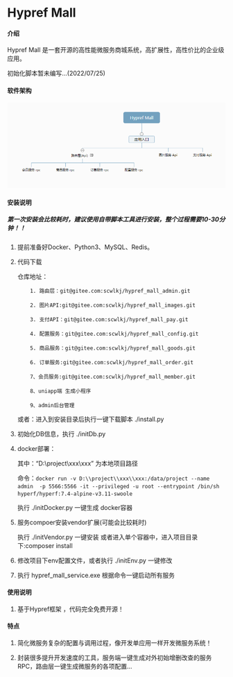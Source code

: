 # Hypref Mall

#### 介绍
Hypref Mall 是一套开源的高性能微服务商城系统，高扩展性，高性价比的企业级应用。


初始化脚本暂未编写...(2022/07/25)


#### 软件架构
![输入图片说明](123.png)


#### 安装说明
##### 第一次安装会比较耗时，建议使用自带脚本工具进行安装，整个过程需要10-30分钟！！

1.  提前准备好Docker、Python3、MySQL、Redis。

2.  代码下载

    仓库地址：

            1. 路由层：git@gitee.com:scwlkj/hypref_mall_admin.git

            2. 图片API:git@gitee.com:scwlkj/hypref_mall_images.git

            3. 支付API：git@gitee.com:scwlkj/hypref_mall_pay.git

            4. 配置服务：git@gitee.com:scwlkj/hypref_mall_config.git

            5. 商品服务：git@gitee.com:scwlkj/hypref_mall_goods.git

            6. 订单服务:git@gitee.com:scwlkj/hypref_mall_order.git

            7、会员服务:git@gitee.com:scwlkj/hypref_mall_member.git

            8、uniapp端 生成小程序

            9、admin后台管理

    或者：进入到安装目录后执行一键下载脚本 ./install.py


3.  初始化DB信息，执行 ./initDb.py


4.  docker部署：

    其中：“D:\\project\\xxx\\xxx” 为本地项目路径

    命令：```docker run -v D:\\project\\xxx\\xxx:/data/project --name admin  -p 5566:5566 -it --privileged -u root --entrypoint /bin/sh hyperf/hyperf:7.4-alpine-v3.11-swoole```


    执行 ./initDocker.py 一键生成 docker容器

5.  服务compoer安装vendor扩展(可能会比较耗时)

    执行 ./initVendor.py 一键安装 或者进入单个容器中，进入项目目录下:composer install


6.  修改项目下env配置文件，或者执行 ./initEnv.py 一键修改


7.  执行 hypref_mall_service.exe 根据命令一键启动所有服务


#### 使用说明

1.  基于Hypref框架 ，代码完全免费开源！


#### 特点

1.  简化微服务复杂的配置与调用过程，像开发单应用一样开发微服务系统！

2.  封装很多提升开发速度的工具，服务端一键生成对外初始增删改查的服务RPC，路由层一键生成微服务的各项配置...
